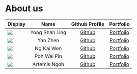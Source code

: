 # About us

| Display                                                                                                    |      Name      |              Github Profile              |           Portfolio           |
|------------------------------------------------------------------------------------------------------------|:--------------:|:----------------------------------------:|:-----------------------------:|
| ![](https://via.placeholder.com/100.png?text=Photo)                                                        | Yong Shan Ling |   [Github](https://github.com/ysl-28)    | [Portfolio](team/shanling.md) |
| ![](https://via.placeholder.com/100.png?text=Photo)                                                        |    Yan Zhen    |    [Github](https://github.com/Ng-YZ)    | [Portfolio](team/yanzhen.md)  |
| ![](https://avatars.githubusercontent.com/u/88386677?s=400&v=4)                                            |   Ng Kai Wen   | [Github](https://github.com/ngkaiwen123) | [Portfolio](team/ngkaiwen.md) |
| ![](https://via.placeholder.com/100.png?text=Photo)                                                        |  Poh Wei Pin   |   [Github](https://github.com/firwer)    |  [Portfolio](team/pohwp.md)   |
| ![](https://avatars.githubusercontent.com/u/24601679?s=400&u=4ff44cf4bbd34ac299fd550ce267a884df4043a7&v=4) |  Artemis Ngoh  | [Github](https://github.com/ArtemiszenN) | [Portfolio](team/artemis.md)  |
